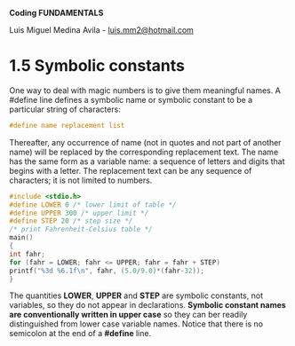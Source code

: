 **Coding FUNDAMENTALS**

Luis Miguel Medina Avila - luis.mm2@hotmail.com

# 1.5 Symbolic constants

One way to deal with magic numbers is to give them meaningful names. A #define line defines a symbolic name or symbolic constant to be a particular string of characters:

``` C
#define name replacement list
```

Thereafter, any occurrence of name (not in quotes and not part of another name) will be replaced by the corresponding replacement text. The name has the same form as a variable name: a sequence of letters and digits that begins with a letter. The replacement text can be any sequence of characters; it is not limited to numbers.

``` C
#include <stdio.h>
#define LOWER 0 /* lower limit of table */
#define UPPER 300 /* upper limit */
#define STEP 20 /* step size */
/* print Fahrenheit-Celsius table */
main()
{
int fahr;
for (fahr = LOWER; fahr <= UPPER; fahr = fahr + STEP)
printf("%3d %6.1f\n", fahr, (5.0/9.0)*(fahr-32));
}
```
The quantities **LOWER**, **UPPER** and **STEP** are symbolic constants, not variables, so they do not appear in declarations. **Symbolic constant names are conventionally written in upper case** so they can ber readily distinguished from lower case variable names. Notice that there is no semicolon at the end of a **#define** line.